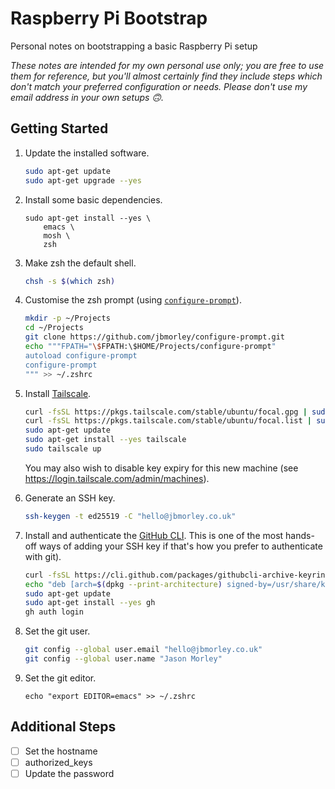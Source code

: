 # Raspberry Pi Bootstrap

Personal notes on bootstrapping a basic Raspberry Pi setup

_These notes are intended for my own personal use only; you are free to use them for reference, but you'll almost certainly find they include steps which don't match your preferred configuration or needs. Please don't use my email address in your own setups 🙃._

## Getting Started

1. Update the installed software.

   ```bash
   sudo apt-get update
   sudo apt-get upgrade --yes
   ```

2. Install some basic dependencies.

   ```
   sudo apt-get install --yes \
       emacs \
       mosh \
       zsh
   ```

3. Make zsh the default shell.

   ```bash
   chsh -s $(which zsh)
   ```
   
4. Customise the zsh prompt (using [`configure-prompt`](https://github.com/jbmorley/configure-prompt)).

   ```bash
   mkdir -p ~/Projects
   cd ~/Projects
   git clone https://github.com/jbmorley/configure-prompt.git
   echo """FPATH="\$FPATH:\$HOME/Projects/configure-prompt"
   autoload configure-prompt
   configure-prompt
   """ >> ~/.zshrc
   ```
   
5. Install [Tailscale](https://tailscale.com).

   ```bash
   curl -fsSL https://pkgs.tailscale.com/stable/ubuntu/focal.gpg | sudo apt-key add -
   curl -fsSL https://pkgs.tailscale.com/stable/ubuntu/focal.list | sudo tee /etc/apt/sources.list.d/tailscale.list
   sudo apt-get update
   sudo apt-get install --yes tailscale
   sudo tailscale up
   ```
   
   You may also wish to disable key expiry for this new machine (see https://login.tailscale.com/admin/machines).
   
6. Generate an SSH key.

   ```bash
   ssh-keygen -t ed25519 -C "hello@jbmorley.co.uk"
   ```

7. Install and authenticate the [GitHub CLI](https://cli.github.com). This is one of the most hands-off ways of adding your SSH key if that's how you prefer to authenticate with git).

   ```bash
   curl -fsSL https://cli.github.com/packages/githubcli-archive-keyring.gpg | sudo gpg --dearmor -o /usr/share/keyrings/githubcli-archive-keyring.gpg
   echo "deb [arch=$(dpkg --print-architecture) signed-by=/usr/share/keyrings/githubcli-archive-keyring.gpg] https://cli.github.com/packages stable main" | sudo tee /etc/apt/sources.list.d/github-cli.list > /dev/null
   sudo apt-get update
   sudo apt-get install --yes gh
   gh auth login
   ```
   
8. Set the git user.

   ```bash
   git config --global user.email "hello@jbmorley.co.uk"
   git config --global user.name "Jason Morley"
   ```
   
9. Set the git editor.

   ```
   echo "export EDITOR=emacs" >> ~/.zshrc
   ```

## Additional Steps

- [ ] Set the hostname
- [ ] authorized_keys
- [ ] Update the password

